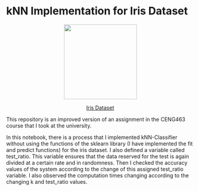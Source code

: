# kNN Implementation for Iris Dataset

<p align="center">
  <img width="195" height="200" src="https://user-images.githubusercontent.com/74237094/196553611-166838ba-9519-435c-a4ec-801979117055.png">
</p>
<p align="center">
  <a href="https://archive.ics.uci.edu/ml/datasets/iris">Iris Dataset</a>
</p>

This repository is an improved version of an assignment in the CENG463 course that I took at the university. 

In this notebook, there is a process that I implemented kNN-Classifier without using the functions of the sklearn library (I have implemented the fit and predict functions) for the iris dataset. 
I also defined a variable called test_ratio. This variable ensures that the data reserved for the test is again divided at a certain rate and in randomness. 
Then I checked the accuracy values of the system according to the change of this assigned test_ratio variable. 
I also observed the computation times changing according to the changing k and test_ratio values.
